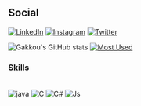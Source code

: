 ## Social

[![LinkedIn](https://img.shields.io/badge/LinkedIn-0077B5?style=for-the-badge&logo=linkedin&logoColor=white)](https://www.linkedin.com/in/hugo-rodrigues-76bb73210)
[![Instagram](https://img.shields.io/badge/Instagram-E4405F?style=for-the-badge&logo=instagram&logoColor=white)](https://www.instagram.com/https.hugo__/?hl=pt-br)
[![Twitter](https://img.shields.io/badge/Twitter-1DA1F2?style=for-the-badge&logo=twitter&logoColor=white)](https://twitter.com/Gakkou03)

![Gakkou's GitHub stats](https://github-readme-stats.vercel.app/api?username=Gakkou0&show_icons=true&theme=radical)
[![Most Used ](https://github-readme-stats.vercel.app/api/top-langs/?username=Gakkou0&layout=compact&theme=radical)](https://github.com/Gakkou0/github-readme-stats)

### Skills 

<div style=display: inline_block" ><br/>
  <img align="center" alt="java" src="https://img.shields.io/badge/Java-ED8B00?style=for-the-badge&logo=java&logoColor=white"/>
  <img align="center" alt="C" src="https://img.shields.io/badge/C-00599C?style=for-the-badge&logo=c&logoColor=white"/>                                                   <img align="center" alt="C#" src="https://img.shields.io/badge/C%23-239120?style=for-the-badge&logo=c-sharp&logoColor=white"/>
  <img align="center" alt="Js" src="https://img.shields.io/badge/JavaScript-FFD631?style=for-the-badge&logo=javaScript&logoColor=white"/>
                                                                                                   </div>
                                                                                                   
